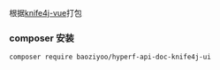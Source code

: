 
根据[knife4j-vue](https://gitee.com/xiaoym/knife4j/tree/master/knife4j-vue)打包

### composer 安装
```shell
composer require baoziyoo/hyperf-api-doc-knife4j-ui
```
